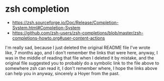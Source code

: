 # zsh completion

- https://zsh.sourceforge.io/Doc/Release/Completion-System.html#Completion-System
- https://github.com/zsh-users/zsh-completions/blob/master/zsh-completions-howto.org#user-content-actions

I'm really sad, because I just deleted the original README file I've wrote
like, 7 months ago, and I don't remember the links that were here, anyway, I
was in the middle of reading that file when I deleted it by mistake, and the
original file suggested you to probably do a symbolic link to the file above to
somewhere zsh can read it, I don't remember where, I hope the links above can
help you in anyway, sincerely a Hoyer from the past.
